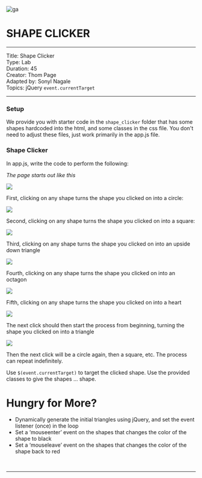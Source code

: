 ![ga](http://mobbook.generalassemb.ly/ga_cog.png)

# SHAPE CLICKER

---
Title: Shape Clicker<br>
Type: Lab<br>
Duration: 45<br>
Creator: Thom Page <br>
Adapted by: Sonyl Nagale <br/>
Topics: jQuery `event.currentTarget`<br>

---


### Setup

We provide you with starter code in the `shape_clicker` folder that has some shapes hardcoded into the html, and some classes in the css file. You don't need to adjust these files, just work primarily in the app.js file.

### Shape Clicker

In app.js, write the code to perform the following:

_The page starts out like this_

![](https://i.imgur.com/X3y7Uqn.png)


First, clicking on any shape turns the shape you clicked on into a circle:

![](https://i.imgur.com/udRczSn.png)

Second, clicking on any shape turns the shape you clicked on into a square:

![](https://i.imgur.com/Tu1As1l.png)

Third, clicking on any shape turns the shape you clicked on into an upside down triangle

![](https://i.imgur.com/dxoLFSD.png)

Fourth, clicking on any shape turns the shape you clicked on into an octagon

![](https://i.imgur.com/iL3vdfs.png)

Fifth, clicking on any shape turns the shape you clicked on into a heart

![](https://i.imgur.com/2GEK936.png)

The next click should then start the process from beginning, turning the shape you clicked on into a triangle

![](https://i.imgur.com/mB2xpLi.png)

Then the next click will be a circle again, then a square, etc. The process can repeat indefinitely.

Use `$(event.currentTarget)` to target the clicked shape. Use the provided classes to give the shapes ... shape.


# Hungry for More?

- Dynamically generate the initial triangles using jQuery, and set the event listener (once) in the loop
- Set a ‘mouseenter’ event on the shapes that changes the color of the shape to black
- Set a ‘mouseleave’ event on the shapes that changes the color of the shape back to red

<br>
<hr>
